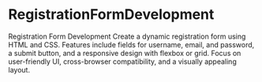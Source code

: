 # RegistrationFormDevelopment
Registration Form Development  Create a dynamic registration form using HTML and CSS. Features include fields for username, email, and password, a submit button, and a responsive design with flexbox or grid. Focus on user-friendly UI, cross-browser compatibility, and a visually appealing layout.
